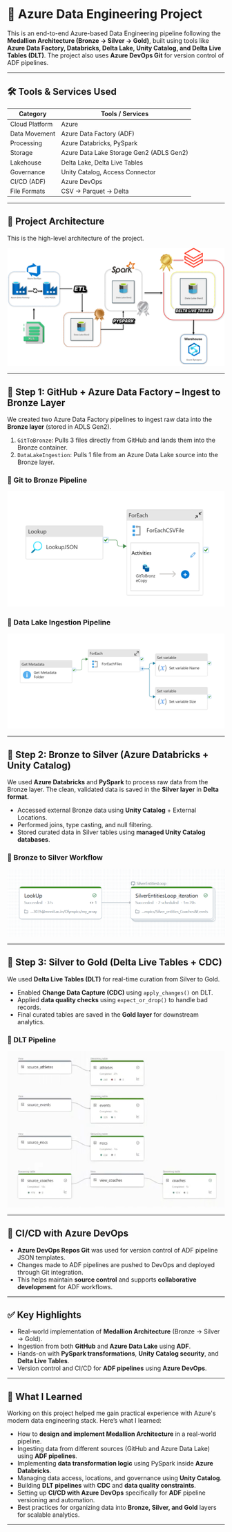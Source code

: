 # 🚀 Azure Data Engineering Project

This is an end-to-end Azure-based Data Engineering pipeline following the **Medallion Architecture (Bronze → Silver → Gold)**, built using tools like **Azure Data Factory, Databricks, Delta Lake, Unity Catalog, and Delta Live Tables (DLT)**. The project also uses **Azure DevOps Git** for version control of ADF pipelines.

---

## 🛠️ Tools & Services Used

| Category       | Tools / Services                                |
|----------------|--------------------------------------------------|
| Cloud Platform | Azure                                             |
| Data Movement  | Azure Data Factory (ADF)                          |
| Processing     | Azure Databricks, PySpark                         |
| Storage        | Azure Data Lake Storage Gen2 (ADLS Gen2)         |
| Lakehouse      | Delta Lake, Delta Live Tables                    |
| Governance     | Unity Catalog, Access Connector                  |
| CI/CD (ADF)    | Azure DevOps                                     |
| File Formats   | CSV → Parquet → Delta                            |

---

## 📌 Project Architecture

This is the high-level architecture of the project.

![Project Architecture](assets/Project_Architecture.png)

---

## 🔁 Step 1: GitHub + Azure Data Factory – Ingest to Bronze Layer

We created two Azure Data Factory pipelines to ingest raw data into the **Bronze layer** (stored in ADLS Gen2).

1. `GitToBronze`: Pulls 3 files directly from GitHub and lands them into the Bronze container.
2. `DataLakeIngestion`: Pulls 1 file from an Azure Data Lake source into the Bronze layer.

### 📸 Git to Bronze Pipeline  
![Git to Bronze Pipeline](assets/adf_pipeline_screenshots/GitToBronze.png)

### 📸 Data Lake Ingestion Pipeline  
![Data Lake Ingestion](assets/adf_pipeline_screenshots/DataLakeIngestion.png)

---

## 🔁 Step 2: Bronze to Silver (Azure Databricks + Unity Catalog)

We used **Azure Databricks** and **PySpark** to process raw data from the Bronze layer. The clean, validated data is saved in the **Silver layer** in **Delta format**.

- Accessed external Bronze data using **Unity Catalog** + External Locations.
- Performed joins, type casting, and null filtering.
- Stored curated data in Silver tables using **managed Unity Catalog databases**.

### 📸 Bronze to Silver Workflow  
![Bronze to Silver Workflow](assets/databricks_dlt_screenshots/WorkflowBronzeToSilver.png)

---

## 🥇 Step 3: Silver to Gold (Delta Live Tables + CDC)

We used **Delta Live Tables (DLT)** for real-time curation from Silver to Gold.

- Enabled **Change Data Capture (CDC)** using `apply_changes()` on DLT.
- Applied **data quality checks** using `expect_or_drop()` to handle bad records.
- Final curated tables are saved in the **Gold layer** for downstream analytics.

### 📸 DLT Pipeline  
![DLT Pipeline](assets/databricks_dlt_screenshots/DLT_Pipeline.png)

---

## 🔄 CI/CD with Azure DevOps

- **Azure DevOps Repos Git** was used for version control of ADF pipeline JSON templates.
- Changes made to ADF pipelines are pushed to DevOps and deployed through Git integration.
- This helps maintain **source control** and supports **collaborative development** for ADF workflows.

---

## ✅ Key Highlights

- Real-world implementation of **Medallion Architecture** (Bronze → Silver → Gold).
- Ingestion from both **GitHub** and **Azure Data Lake** using **ADF**.
- Hands-on with **PySpark transformations**, **Unity Catalog security**, and **Delta Live Tables**.
- Version control and CI/CD for **ADF pipelines** using **Azure DevOps**.

---

## 📘 What I Learned

Working on this project helped me gain practical experience with Azure's modern data engineering stack. Here’s what I learned:

- How to **design and implement Medallion Architecture** in a real-world pipeline.
- Ingesting data from different sources (GitHub and Azure Data Lake) using **ADF pipelines**.
- Implementing **data transformation logic** using PySpark inside **Azure Databricks**.
- Managing data access, locations, and governance using **Unity Catalog**.
- Building **DLT pipelines** with **CDC** and **data quality constraints**.
- Setting up **CI/CD with Azure DevOps** specifically for **ADF** pipeline versioning and automation.
- Best practices for organizing data into **Bronze, Silver, and Gold** layers for scalable analytics.

---


